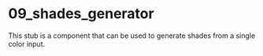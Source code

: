 # 09_shades_generator

This stub is a component that can be used to generate shades from a single color input.
